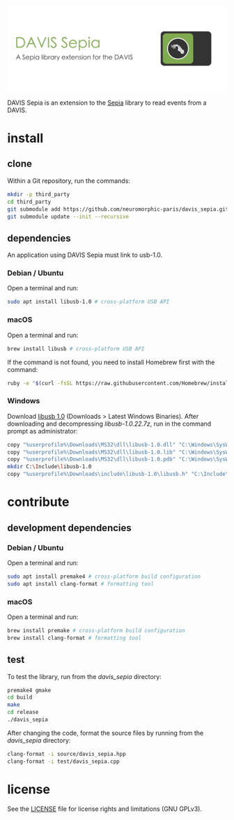 ![banner](banner.png)

DAVIS Sepia is an extension to the [Sepia](https://github.com/neuromorphic-paris/sepia) library to read events from a DAVIS.

# install

## clone

Within a Git repository, run the commands:

```sh
mkdir -p third_party
cd third_party
git submodule add https://github.com/neuromorphic-paris/davis_sepia.git
git submodule update --init --recursive
```

## dependencies

An application using DAVIS Sepia must link to usb-1.0.

### Debian / Ubuntu

Open a terminal and run:
```sh
sudo apt install libusb-1.0 # cross-platform USB API
```

### macOS

Open a terminal and run:
```sh
brew install libusb # cross-platform USB API
```
If the command is not found, you need to install Homebrew first with the command:
```sh
ruby -e "$(curl -fsSL https://raw.githubusercontent.com/Homebrew/install/master/install)"
```

### Windows

Download [libusb 1.0](https://libusb.info/) (Downloads > Latest Windows Binaries). After downloading and decompressing *libusb-1.0.22.7z*, run in the command prompt as administrator:
```sh
copy "%userprofile%\Downloads\MS32\dll\libusb-1.0.dll" "C:\Windows\SysWOW64"
copy "%userprofile%\Downloads\MS32\dll\libusb-1.0.lib" "C:\Windows\SysWOW64"
copy "%userprofile%\Downloads\MS32\dll\libusb-1.0.pdb" "C:\Windows\SysWOW64"
mkdir C:\Include\libusb-1.0
copy "%userprofile%\Downloads\include\libusb-1.0\libusb.h" "C:\Include\libusb-1.0"
```

# contribute

## development dependencies

### Debian / Ubuntu

Open a terminal and run:
```sh
sudo apt install premake4 # cross-platform build configuration
sudo apt install clang-format # formatting tool
```

### macOS

Open a terminal and run:
```sh
brew install premake # cross-platform build configuration
brew install clang-format # formatting tool
```

## test

To test the library, run from the *davis_sepia* directory:
```sh
premake4 gmake
cd build
make
cd release
./davis_sepia
```

After changing the code, format the source files by running from the *davis_sepia* directory:
```sh
clang-format -i source/davis_sepia.hpp
clang-format -i test/davis_sepia.cpp
```

# license

See the [LICENSE](LICENSE.txt) file for license rights and limitations (GNU GPLv3).
